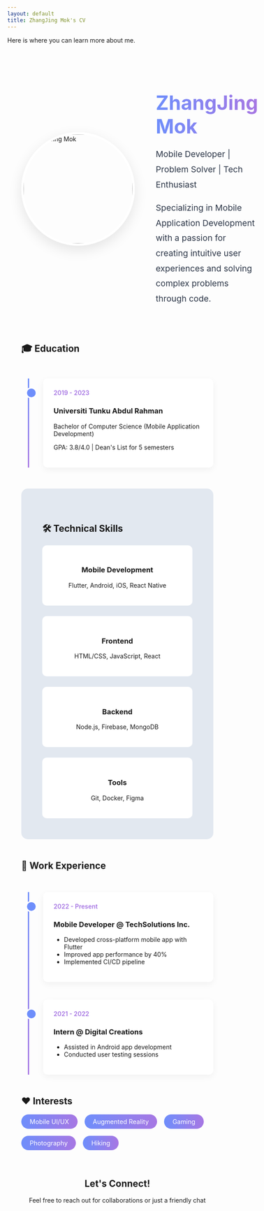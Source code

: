 ```yaml
---
layout: default
title: ZhangJing Mok's CV
---
```


Here is where you can learn more about me.

<style>
    /* ===== 全局样式 ===== */
    :root {
        --primary: #6e8efb;
        --secondary: #a777e3;
        --dark: #2d3748;
        --light: #f7fafc;
        --gray: #e2e8f0;
    }
    
    .about-container {
        max-width: 1200px;
        margin: 0 auto;
        padding: 2rem;
    }
    
    /* ===== 英雄区 ===== */
    .about-hero {
        display: flex;
        align-items: center;
        gap: 3rem;
        margin-bottom: 4rem;
    }
    
    .profile-img {
        width: 250px;
        height: 250px;
        border-radius: 50%;
        object-fit: cover;
        border: 5px solid white;
        box-shadow: 0 10px 30px rgba(0,0,0,0.1);
    }
    
    .hero-text h1 {
        font-size: 2.8rem;
        margin-bottom: 1rem;
        background: linear-gradient(to right, var(--primary), var(--secondary));
        -webkit-background-clip: text;
        -webkit-text-fill-color: transparent;
    }
    
    .hero-text p {
        font-size: 1.2rem;
        line-height: 1.8;
        color: var(--dark);
    }
    
    /* ===== 时间轴 ===== */
    .timeline {
        position: relative;
        padding-left: 50px;
        margin: 3rem 0;
    }
    
    .timeline::before {
        content: '';
        position: absolute;
        left: 15px;
        top: 0;
        height: 100%;
        width: 3px;
        background: linear-gradient(to bottom, var(--primary), var(--secondary));
    }
    
    .timeline-item {
        position: relative;
        margin-bottom: 2.5rem;
        padding: 1.5rem;
        background: white;
        border-radius: 10px;
        box-shadow: 0 5px 15px rgba(0,0,0,0.05);
    }
    
    .timeline-item::before {
        content: '';
        position: absolute;
        left: -40px;
        top: 20px;
        width: 20px;
        height: 20px;
        border-radius: 50%;
        background: var(--primary);
        border: 3px solid white;
    }
    
    .timeline-date {
        color: var(--secondary);
        font-weight: 600;
        margin-bottom: 0.5rem;
    }
    
    /* ===== 技能图表 ===== */
    .skills-section {
        background: var(--gray);
        padding: 3rem;
        border-radius: 15px;
        margin: 3rem 0;
    }
    
    .skills-grid {
        display: grid;
        grid-template-columns: repeat(auto-fill, minmax(200px, 1fr));
        gap: 1.5rem;
    }
    
    .skill-card {
        background: white;
        padding: 1.5rem;
        border-radius: 10px;
        text-align: center;
        transition: all 0.3s ease;
    }
    
    .skill-card:hover {
        transform: translateY(-5px);
        box-shadow: 0 10px 20px rgba(0,0,0,0.1);
    }
    
    .skill-icon {
        font-size: 2.5rem;
        margin-bottom: 1rem;
        color: var(--primary);
    }
    
    /* ===== 兴趣区域 ===== */
    .interests-section {
        margin: 3rem 0;
    }
    
    .interest-tags {
        display: flex;
        flex-wrap: wrap;
        gap: 1rem;
    }
    
    .interest-tag {
        background: linear-gradient(to right, var(--primary), var(--secondary));
        color: white;
        padding: 0.5rem 1.2rem;
        border-radius: 20px;
        font-size: 0.9rem;
    }
    
    /* ===== 响应式设计 ===== */
    @media (max-width: 768px) {
        .about-hero {
            flex-direction: column;
            text-align: center;
        }
        
        .profile-img {
            margin-bottom: 1.5rem;
        }
    }
</style>

<div class="about-container">
    <!-- 英雄区 -->
    <section class="about-hero">
        <img src="{{ site.baseurl }}/images/profile_pic.jpg" alt="ZhangJing Mok" class="profile-img">
        <div class="hero-text">
            <h1>ZhangJing Mok</h1>
            <p>Mobile Developer | Problem Solver | Tech Enthusiast</p>
            <p>Specializing in Mobile Application Development with a passion for creating intuitive user experiences and solving complex problems through code.</p>
        </div>
    </section>
    <!-- 教育背景 -->
    <section>
        <h2>🎓 Education</h2>
        <div class="timeline">
            <div class="timeline-item">
                <div class="timeline-date">2019 - 2023</div>
                <h3>Universiti Tunku Abdul Rahman</h3>
                <p>Bachelor of Computer Science (Mobile Application Development)</p>
                <p>GPA: 3.8/4.0 | Dean's List for 5 semesters</p>
            </div>
        </div>
    </section>
    <!-- 专业技能 -->
    <section class="skills-section">
        <h2>🛠 Technical Skills</h2>
        <div class="skills-grid">
            <div class="skill-card">
                <div class="skill-icon"><i class="fas fa-mobile-alt"></i></div>
                <h3>Mobile Development</h3>
                <p>Flutter, Android, iOS, React Native</p>
            </div>
            <div class="skill-card">
                <div class="skill-icon"><i class="fas fa-code"></i></div>
                <h3>Frontend</h3>
                <p>HTML/CSS, JavaScript, React</p>
            </div>
            <div class="skill-card">
                <div class="skill-icon"><i class="fas fa-server"></i></div>
                <h3>Backend</h3>
                <p>Node.js, Firebase, MongoDB</p>
            </div>
            <div class="skill-card">
                <div class="skill-icon"><i class="fas fa-project-diagram"></i></div>
                <h3>Tools</h3>
                <p>Git, Docker, Figma</p>
            </div>
        </div>
    </section>
    <!-- 工作经验 -->
    <section>
        <h2>💼 Work Experience</h2>
        <div class="timeline">
            <div class="timeline-item">
                <div class="timeline-date">2022 - Present</div>
                <h3>Mobile Developer @ TechSolutions Inc.</h3>
                <ul>
                    <li>Developed cross-platform mobile app with Flutter</li>
                    <li>Improved app performance by 40%</li>
                    <li>Implemented CI/CD pipeline</li>
                </ul>
            </div>
            <div class="timeline-item">
                <div class="timeline-date">2021 - 2022</div>
                <h3>Intern @ Digital Creations</h3>
                <ul>
                    <li>Assisted in Android app development</li>
                    <li>Conducted user testing sessions</li>
                </ul>
            </div>
        </div>
    </section>
    <!-- 兴趣爱好 -->
    <section class="interests-section">
        <h2>❤️ Interests</h2>
        <div class="interest-tags">
            <span class="interest-tag">Mobile UI/UX</span>
            <span class="interest-tag">Augmented Reality</span>
            <span class="interest-tag">Gaming</span>
            <span class="interest-tag">Photography</span>
            <span class="interest-tag">Hiking</span>
        </div>
    </section>
    <!-- 联系区块 -->
    <section style="text-align: center; margin-top: 4rem;">
        <h2>Let's Connect!</h2>
        <p>Feel free to reach out for collaborations or just a friendly chat</p>
        <div style="display: flex; justify-content: center; gap: 1.5rem; margin-top: 1rem;">
            <a href="mailto:your.email@example.com" style="font-size: 1.5rem;"><i class="fas fa-envelope"></i></a>
            <a href="https://github.com/yourusername" style="font-size: 1.5rem;"><i class="fab fa-github"></i></a>
            <a href="https://linkedin.com/in/yourprofile" style="font-size: 1.5rem;"><i class="fab fa-linkedin"></i></a>
        </div>
    </section>
</div>

<!-- 添加 Font Awesome -->
<script src="https://kit.fontawesome.com/your-code.js" crossorigin="anonymous"></script>
